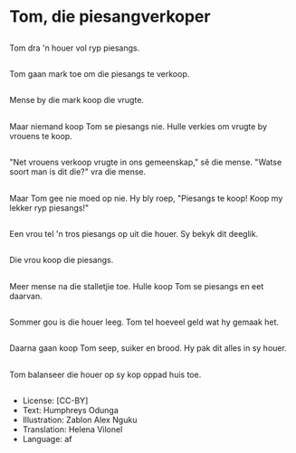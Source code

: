 # Tom, die piesangverkoper

##
Tom dra 'n houer vol ryp piesangs.

##
Tom gaan mark toe om die piesangs te verkoop.

##
Mense by die mark koop die vrugte.

##
Maar niemand koop Tom se piesangs nie. Hulle verkies om vrugte by vrouens te koop.

##
"Net vrouens verkoop vrugte in ons gemeenskap," sê die mense. "Watse soort man is dit die?" vra die mense.

##
Maar Tom gee nie moed op nie. Hy bly roep, "Piesangs te koop! Koop my lekker ryp piesangs!"

##
Een vrou tel 'n tros piesangs op uit die houer. Sy bekyk dit deeglik.

##
Die vrou koop die piesangs.

##
Meer mense na die stalletjie toe. Hulle koop Tom se piesangs en eet daarvan.

##
Sommer gou is die houer leeg. Tom tel hoeveel geld wat hy gemaak het.

##
Daarna gaan koop Tom seep, suiker en brood. Hy pak dit alles in sy houer.

##
Tom balanseer die houer op sy kop oppad huis toe.

##
* License: [CC-BY]
* Text: Humphreys Odunga
* Illustration: Zablon Alex Nguku
* Translation: Helena Vilonel
* Language: af
